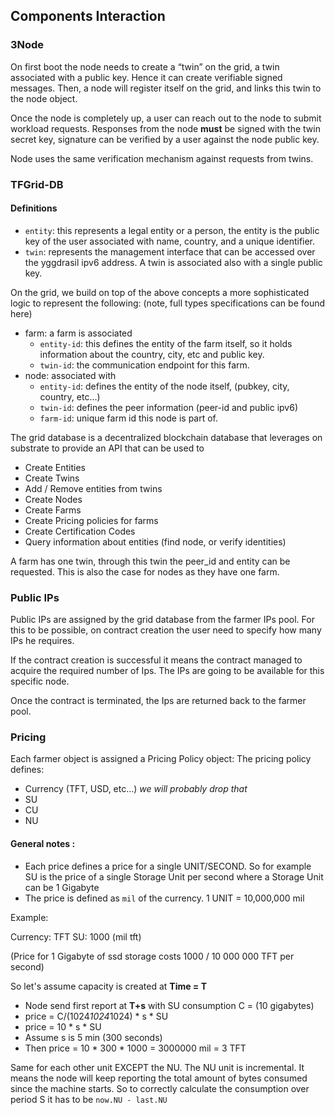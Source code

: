 ## Components Interaction

### 3Node
On first boot the node needs to create a “twin” on the grid, a twin associated with a public key. Hence it can create verifiable signed messages.
Then, a node will register itself on the grid, and links this twin to the node object.

Once the node is completely up, a user can reach out to the node to submit workload requests.
Responses from the node **must** be signed with the twin secret key, signature can be verified by a user against the node public key.

Node uses the same verification mechanism against requests from twins.

### TFGrid-DB

#### Definitions
- `entity`: this represents a legal entity or a person, the entity is the public key of the user associated with name, country, and a unique identifier.
- `twin`: represents the management interface that can be accessed over the yggdrasil ipv6 address. A twin is associated also with a single public key.

On the grid, we build on top of the above concepts a more sophisticated logic to represent the following: (note, full types specifications can be found here)
- farm: a farm is associated
  - `entity-id`: this defines the entity of the farm itself, so it holds information about the country, city, etc and public key.
  - `twin-id`: the communication endpoint for this farm.
- node:  associated with
  - `entity-id`: defines the entity of the node itself, (pubkey, city, country, etc…)
  - `twin-id`: defines the peer information (peer-id and public ipv6)
  - `farm-id`: unique farm id this node is part of.

The grid database is a decentralized blockchain database that leverages on substrate to provide an API that can be used to
- Create Entities
- Create Twins
- Add / Remove entities from twins
- Create Nodes
- Create Farms
- Create Pricing policies for farms
- Create Certification Codes
- Query information about  entities (find node, or verify identities)

A farm has one twin, through this twin the peer_id and entity can be requested. This is also the case for nodes as they have one farm.

### Public IPs

Public IPs are assigned by the grid database from the farmer IPs pool. For this to be possible, on contract creation the user need to specify how many IPs he requires.

If the contract creation is successful it means the contract managed to acquire the required number of Ips. The IPs are going to be available for this specific node.

Once the contract is terminated, the Ips are returned back to the farmer pool.

### Pricing

Each farmer object is assigned a Pricing Policy object:
The pricing policy defines:
- Currency (TFT, USD, etc…) _we will probably drop that_
- SU
- CU
- NU

#### General notes :

- Each price defines a price for a single UNIT/SECOND. So for example SU is the price of a single Storage Unit per second where a Storage Unit can be 1 Gigabyte
- The price is defined as `mil` of the currency. 1 UNIT = 10,000,000 mil

Example:

Currency: TFT
SU: 1000 (mil tft)

(Price for 1 Gigabyte of ssd storage costs 1000 / 10 000 000  TFT per second)

So let's assume capacity is created at **Time = T**
- Node send first report at **T+s** with SU consumption C = (10 gigabytes)
- price = C/(1024*1024*1024) * s * SU
- price = 10 * s * SU
- Assume s is 5 min (300 seconds)
- Then price = 10 * 300 * 1000 = 3000000 mil = 3 TFT

Same for each other unit EXCEPT the NU. The NU unit is incremental. It means the node will keep reporting the total amount of bytes consumed since the machine starts. So to correctly calculate the consumption over period S it has to be `now.NU - last.NU`